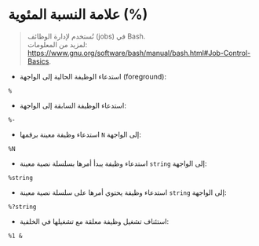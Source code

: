 # علامة النسبة المئوية (%)

> تُستخدم لإدارة الوظائف (jobs) في Bash.  
> لمزيد من المعلومات: <https://www.gnu.org/software/bash/manual/bash.html#Job-Control-Basics>.

- استدعاء الوظيفة الحالية إلى الواجهة (foreground):  
```
%
```

- استدعاء الوظيفة السابقة إلى الواجهة:  
```
%-
```

- استدعاء وظيفة معينة برقمها `N` إلى الواجهة:  
```
%N
```

- استدعاء وظيفة يبدأ أمرها بسلسلة نصية معينة `string` إلى الواجهة:  
```
%string
```

- استدعاء وظيفة يحتوي أمرها على سلسلة نصية معينة `string` إلى الواجهة:  
```
%?string
```

- استئناف تشغيل وظيفة معلقة مع تشغيلها في الخلفية:  
```
%1 &
```
